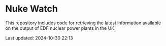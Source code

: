 # Nuke Watch

This repository includes code for retrieving the latest information available on the output of EDF nuclear power plants in the UK.

Last updated: 2024-10-30 22:13